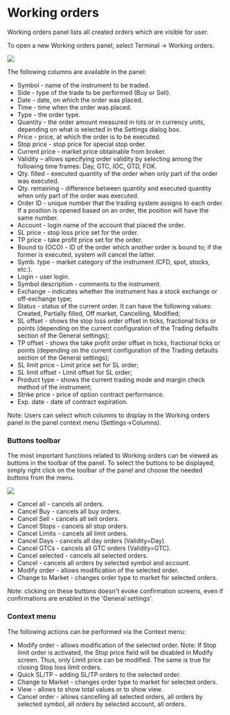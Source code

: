 # Working orders

Working orders panel lists all created orders which are visible for user.

To open a new Working orders panel, select Terminal -&gt; Working orders.

![](../../../.gitbook/assets/92.png)

The following columns are available in the panel:

* Symbol - name of the instrument to be traded.
* Side - type of the trade to be performed \(Buy or Sell\).
* Date - date, on which the order was placed.
* Time - time when the order was placed.
* Type - the order type.
* Quantity - the order amount measured in lots or in currency units, depending on what is selected in the Settings dialog box.
* Price - price, at which the order is to be executed.
* Stop price - stop price for special stop order.
* Current price - market price obtainable from broker.
* Validity – allows specifying order validity by selecting among the following time frames: Day, GTC, IOC, GTD, FOK.
* Qty. filled - executed quantity of the order when only part of the order was executed.
* Qty. remaining - difference between quantity and executed quantity when only part of the order was executed.
* Order ID - unique number that the trading system assigns to each order. If a position is opened based on an order, the position will have the same number.
* Account - login name of the account that placed the order.
* SL price - stop loss price set for the order.
* TP price - take profit price set for the order.
* Bound to \(OCO\) - ID of the order which another order is bound to; if the former is executed, system will cancel the latter.
* Symb. type - market category of the instrument \(CFD, spot, stocks, etc.\).
* Login - user login.
* Symbol description - comments to the instrument.
* Exchange - indicates whether the instrument has a stock exchange or off-exchange type;
* Status - status of the current order. It can have the following values: Created, Partially filled, Off market, Cancelling, Modified;
* SL offset - shows the stop loss order offset in ticks, fractional ticks or points \(depending on the current configuration of the Trading defaults section of the General settings\);
* TP offset - shows the take profit order offset in ticks, fractional ticks or points \(depending on the current configuration of the Trading defaults section of the General settings\);
* SL limit price - Limit price set for SL order;
* SL limit offset - Limit offset for SL order;
* Product type - shows the current trading mode and margin check method of the instrument;
* Strike price - price of option contract performance.
* Exp. date - date of contract expiration.

Note: Users can select which columns to display in the Working orders panel in the panel context menu \(Settings-&gt;Columns\).

### **Buttons toolbar**

The most important functions related to Working orders can be viewed as buttons in the toolbar of the panel. To select the buttons to be displayed, simply right click on the toolbar of the panel and choose the needed buttons from the menu.

![](../../../.gitbook/assets/93.png)

* Cancel all - cancels all orders.
* Cancel Buy - cancels all buy orders.
* Cancel Sell - cancels all sell orders.
* Cancel Stops - cancels all stop orders.
* Cancel Limits - cancels all limit orders.
* Cancel Days - cancels all day orders \(Validity=Day\).
* Cancel GTCs - cancels all GTC orders \(Validity=GTC\).
* Cancel selected - cancels all selected orders.
* Cancel - cancels all orders by selected symbol and account.
* Modify order - allows modification of the selected order.
* Change to Market - changes order type to market for selected orders.

Note: clicking on these buttons doesn't evoke confirmation screens, even if confirmations are enabled in the 'General settings'.

### **Context menu**

The following actions can be performed via the Context menu:

* Modify order - allows modification of the selected order. Note: If Stop limit order is activated, the Stop price field will be disabled in Modify screen. Thus, only Limit price can be modified. The same is true for closing Stop loss limit orders.
* Quick SL/TP - adding SL/TP orders to the selected order.
* Change to Market - changes order type to market for selected orders.
* View - allows to show total values or to show view.
* Cancel order - allows cancelling all selected orders, all orders by selected symbol, all orders by selected account, all orders.



